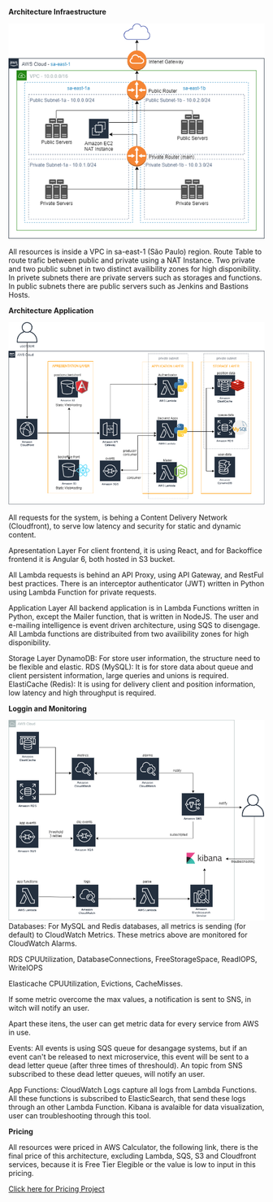 **Architecture Infraestructure**

![alt text](https://github.com/markoshlima/queue-manager/blob/master/docs/Architecture%20Infraestructure/Architecture%20Infraestructure.png?raw=true)

All resources is inside a VPC in sa-east-1 (São Paulo) region.
Route Table to route trafic between public and private using a NAT Instance.
Two private and two public subnet in two distinct availibility zones for high disponibility.
In privete subnets there are private servers such as storages and functions.
In public subnets there are public servers such as Jenkins and Bastions Hosts.

**Architecture Application**

![](https://github.com/markoshlima/queue-manager/blob/master/docs/Architecture%20Application/Architecture%20Application.png?raw=true)

All requests for the system, is behing a Content Delivery Network (Cloudfront), to serve low latency and security for static and dynamic content.

Apresentation Layer
For client frontend, it is using React, and for Backoffice frontend it is Angular 6, both hosted in S3 bucket.

All Lambda requests is behind an API Proxy, using API Gateway, and RestFul best practices. There is an interceptor authenticator (JWT)  written in Python using Lambda Function for private requests.

Application Layer
All backend application is in Lambda Functions written in Python, except the Mailer function, that is written in NodeJS.
The user and e-mailing intelligence is event driven architecture, using SQS to disengage.
All Lambda functions are distribuited from two availibility zones for high disponibility.

Storage Layer
DynamoDB: For store user information, the structure need to be flexible and elastic. 
RDS (MySQL): It is for store data about queue and client persistent information, large queries and unions is required.
ElastiCache (Redis): It is using for delivery client and position information, low latency and high throughput is required.

**Loggin and Monitoring**

![alt text](https://github.com/markoshlima/queue-manager/blob/master/docs/Logging%20and%20Monitoring/Logging%20and%20Monitoring.png?raw=true)
Databases:
For MySQL and Redis databases, all metrics is sending (for default) to CloudWatch Metrics. These metrics above are monitored for CloudWatch Alarms.

RDS
CPUUtilization, DatabaseConnections, FreeStorageSpace, ReadIOPS, WriteIOPS

Elasticache
CPUUtilization, Evictions, CacheMisses.

If some metric overcome the max values, a notification is sent to SNS, in witch will notify an user.

Apart these itens, the user can get metric data for every service from AWS in use.

Events:
All events is using SQS queue for desangage systems, but if an event can't be released to next microservice, this event will be sent to a dead letter queue (after three times of threshould). An topic from SNS subscribed to these dead letter queues, will notify an user.

App Functions:
CloudWatch Logs capture all logs from Lambda Functions. All these functions is subscribed to ElasticSearch, that send these logs through an other Lambda Function. Kibana is avalaible for data visualization, user can troubleshooting through this tool.

**Pricing**

All resources were priced in AWS Calculator, the following link, there is the final price of this architecture, excluding Lambda, SQS, S3 and Cloudfront services, because it is Free Tier Elegible or the value is low to input in this pricing.

[Click here for Pricing Project](https://calculator.aws/#/estimate?id=f70d36f06b2fdf3ca7f7ec01bea62f5dcb0f3e9c)
